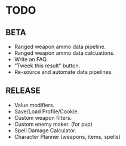 # TODO
## BETA
* Ranged weapon ammo data pipeline.
* Ranged weapon ammo data calcuations.
* Write an FAQ.
* "Tweek this result" button.
* Re-source and automate data pipelines.
## RELEASE
* Value modifiers.
* Save/Load Profile/Cookie.
* Custom weapon filters.
* Custom enemy maker. (for pvp)
* Spell Damage Calculator.
* Character Planner (weapons, items, spells)
